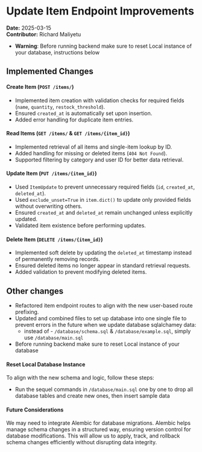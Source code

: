 # Update Item Endpoint Improvements

**Date:** 2025-03-15  
**Contributor:** Richard Maliyetu  

- **Warning**: Before running backend make sure to reset Local instance of your database, instructions below

## Implemented Changes

#### **Create Item (`POST /items/`)**  
- Implemented item creation with validation checks for required fields (`name`, `quantity`, `restock_threshold`).  
- Ensured `created_at` is automatically set upon insertion.  
- Added error handling for duplicate item entries.  

#### **Read Items (`GET /items/` & `GET /items/{item_id}`)**  
- Implemented retrieval of all items and single-item lookup by ID.  
- Added handling for missing or deleted items (`404 Not Found`).  
- Supported filtering by category and user ID for better data retrieval.  

#### **Update Item (`PUT /items/{item_id}`)**  
- Used `ItemUpdate` to prevent unnecessary required fields (`id`, `created_at`, `deleted_at`).  
- Used `exclude_unset=True` in `item.dict()` to update only provided fields without overwriting others.  
- Ensured `created_at` and `deleted_at` remain unchanged unless explicitly updated.  
- Validated item existence before performing updates.  

#### **Delete Item (`DELETE /items/{item_id}`)**  
- Implemented soft delete by updating the `deleted_at` timestamp instead of permanently removing records.  
- Ensured deleted items no longer appear in standard retrieval requests.  
- Added validation to prevent modifying deleted items. 

 
## Other changes  

- Refactored item endpoint routes to align with the new user-based route prefixing. 
- Updated and combined files to set up database into one single file to prevent errors in the future when we update database sqlalchamey data:
    - instead of - `/database/schema.sql` & `/database/example.sql`, simply use `/database/main.sql`
- Before running backend make sure to reset Local instance of your database

#### Reset Local Database Instance  

To align with the new schema and logic, follow these steps:  
- Run the sequel commands in `/database/main.sql` one by one to drop all database tables and create new ones, then insert sample data

#### Future Considerations  

We may need to integrate Alembic for database migrations. Alembic helps manage schema changes in a structured way, ensuring version control for database modifications. This will allow us to apply, track, and rollback schema changes efficiently without disrupting data integrity.

